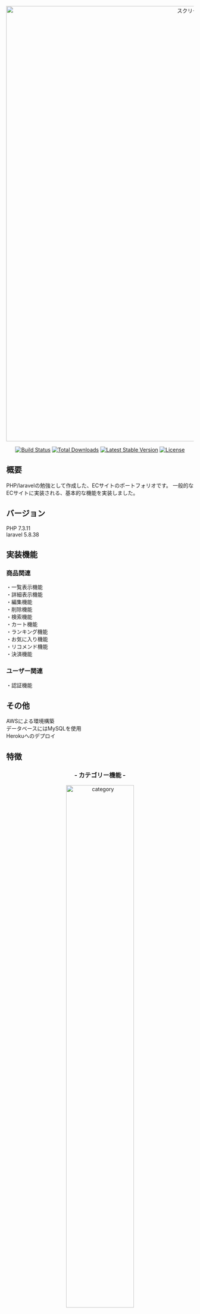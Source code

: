 <p align="center"><img width="1170" alt="スクリーンショット 2020-07-31 17 08 50" src="https://user-images.githubusercontent.com/63857015/89262140-2d1d6500-d66a-11ea-8bce-c54110983fae.png"></p>

<p align="center">
<a href="https://travis-ci.org/laravel/framework"><img src="https://travis-ci.org/laravel/framework.svg" alt="Build Status"></a>
<a href="https://packagist.org/packages/laravel/framework"><img src="https://poser.pugx.org/laravel/framework/d/total.svg" alt="Total Downloads"></a>
<a href="https://packagist.org/packages/laravel/framework"><img src="https://poser.pugx.org/laravel/framework/v/stable.svg" alt="Latest Stable Version"></a>
<a href="https://packagist.org/packages/laravel/framework"><img src="https://poser.pugx.org/laravel/framework/license.svg" alt="License"></a>
</p>

## 概要

PHP/laravelの勉強として作成した、ECサイトのポートフォリオです。 一般的なECサイトに実装される、基本的な機能を実装しました。

## バージョン

PHP 7.3.11<br>
laravel 5.8.38<br>

## 実装機能

### 商品関連

・一覧表示機能<br>
・詳細表示機能<br>
・編集機能<br>
・削除機能<br>
・検索機能<br>
・カート機能<br>
・ランキング機能<br>
・お気に入り機能<br>
・リコメンド機能<br>
・決済機能<br>

### ユーザー関連

・認証機能

## その他

AWSによる環境構築<br>
データベースにはMySQLを使用<br>
Herokuへのデプロイ<br>

## 特徴

<h3 align="center">- カテゴリー機能 -</h3>

<p align="center">
  <img width=60% alt="category" src="https://user-images.githubusercontent.com/63857015/89264024-352ad400-d66d-11ea-8b65-20e57370d427.png">
</p>

##

<h3 align="center">- お気に入り機能 -</h3>

<p align="center">
  <img width=60% alt="like" src="https://user-images.githubusercontent.com/63857015/89264521-082af100-d66e-11ea-9dd7-d3aab2b92572.png">
</p>

##

<h3 align="center">- 決済機能 -</h3>

<p align="center">
  <img width=60% alt="pay" src="https://user-images.githubusercontent.com/63857015/89264618-301a5480-d66e-11ea-9a36-1b9f8861872a.png">
</p>

##

<h3 align="center">- ランキング機能 -</h3>

<p align="center">
  <img width=60% alt="ranking" src="https://user-images.githubusercontent.com/63857015/89264677-488a6f00-d66e-11ea-9d5e-9d20370782b5.png">
</p>
